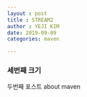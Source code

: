 ```yaml
---
layout : post
title : STREAM2
author : YEJI KIM
date: 2019-09-09
categories: maven

---
```


### 세번째 크기

두번째 포스트 
about maven
